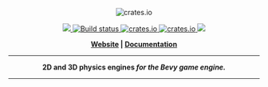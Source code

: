 <p align="center">
  <img src="https://www.rapier.rs/img/rapier_logo_color_textpath_dark.svg" alt="crates.io">
</p>
<p align="center">
    <a href="https://discord.gg/vt9DJSW">
        <img src="https://img.shields.io/discord/507548572338880513.svg?logo=discord&colorB=7289DA">
    </a>
    <a href="https://travis-ci.org/dimforge/rapier">
        <img src="https://travis-ci.org/dimforge/rapier.svg?branch=master" alt="Build status">
    </a>
    <a href="https://crates.io/crates/bevy_rapier2d">
         <img src="https://img.shields.io/crates/v/bevy_rapier2d.svg?style=flat-square" alt="crates.io">
    </a>
    <a href="https://crates.io/crates/bevy_rapier3d">
         <img src="https://img.shields.io/crates/v/bevy_rapier3d.svg?style=flat-square" alt="crates.io">
    </a>
    <a href="https://opensource.org/licenses/Apache-2.0">
        <img src="https://img.shields.io/badge/License-Apache%202.0-blue.svg">
    </a>
</p>
<p align = "center">
    <strong>
        <a href="https://rapier.rs">Website</a> | <a href="https://rapier.rs/docs/">Documentation</a>
</p>

-----

<p align = "center">
<b>2D and 3D physics engines</b>
<i>for the Bevy game engine.</i>
</p>

-----
